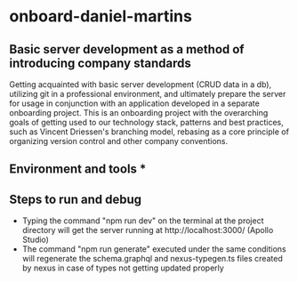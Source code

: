 # onboard-daniel-martins
## Basic server development as a method of introducing company standards
Getting acquainted with basic server development (CRUD data in a db), utilizing git in a professional environment, and ultimately prepare the server for usage in conjunction with an application developed in a separate onboarding project. 
This is an onboarding project with the overarching goals of getting used to our technology stack, patterns and best practices, such as Vincent Driessen's branching model, rebasing as a core principle of organizing version control and other company conventions. 

## Environment and tools *

## Steps to run and debug 
- Typing the command "npm run dev" on the terminal at the project directory will get the server running at http://localhost:3000/ (Apollo Studio)
- The command "npm run generate" executed under the same conditions will regenerate the schema.graphql and nexus-typegen.ts files created by nexus in case of types not getting updated properly